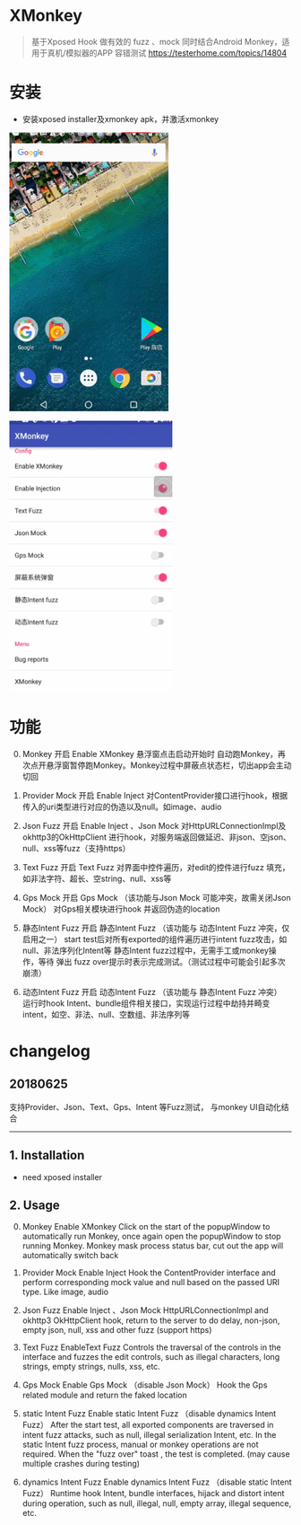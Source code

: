 # XMonkey 

> 基于Xposed Hook 做有效的 fuzz 、mock 同时结合Android Monkey，适用于真机/模拟器的APP 容错测试
https://testerhome.com/topics/14804

# 安装
* 安装xposed installer及xmonkey apk，并激活xmonkey

![](docs/1.gif)

![](docs/2.gif)

# 功能
0. Monkey
  开启 Enable XMonkey
  悬浮窗点击启动开始时 自动跑Monkey，再次点开悬浮窗暂停跑Monkey。Monkey过程中屏蔽点状态栏，切出app会主动切回

1. Provider Mock
  开启 Enable Inject
  对ContentProvider接口进行hook，根据传入的uri类型进行对应的伪造以及null。如image、audio
 
2. Json Fuzz 
  开启 Enable Inject 、Json Mock
  对HttpURLConnectionImpl及okhttp3的OkHttpClient 进行hook，对服务端返回做延迟、非json、空json、null、xss等fuzz（支持https）

3. Text Fuzz
  开启 Text Fuzz
  对界面中控件遍历，对edit的控件进行fuzz 填充，如非法字符、超长、空string、null、xss等

4. Gps Mock
  开启 Gps Mock （该功能与Json Mock 可能冲突，故需关闭Json Mock）
  对Gps相关模块进行hook 并返回伪造的location

5. 静态Intent Fuzz
  开启 静态Intent Fuzz （该功能与 动态Intent Fuzz 冲突，仅启用之一）
  start test后对所有exported的组件遍历进行intent fuzz攻击，如null、非法序列化Intent等
  静态Intent fuzz过程中，无需手工或monkey操作，等待 弹出 fuzz over提示时表示完成测试。（测试过程中可能会引起多次崩溃）

6. 动态Intent Fuzz 
  开启 动态Intent Fuzz （该功能与 静态Intent Fuzz 冲突）
  运行时hook Intent、bundle组件相关接口，实现运行过程中劫持并畸变intent，如空、非法、null、空数组、非法序列等

# changelog

## 20180625 
  支持Provider、Json、Text、Gps、Intent 等Fuzz测试， 与monkey UI自动化结合
 


<hr>

## 1. Installation

- need xposed installer

## 2. Usage 
0. Monkey
  Enable XMonkey
  Click on the start of the popupWindow to automatically run Monkey, once again open the popupWindow to stop running Monkey. Monkey mask process status bar, cut out the app will automatically switch back

1. Provider Mock
  Enable Inject
  Hook the ContentProvider interface and perform corresponding mock value and null based on the passed URI type. Like image, audio
 
2. Json Fuzz 
  Enable Inject 、Json Mock
  HttpURLConnectionImpl and okhttp3 OkHttpClient hook, return to the server to do delay, non-json, empty json, null, xss and other fuzz (support https)

3. Text Fuzz
  EnableText Fuzz
  Controls the traversal of the controls in the interface and fuzzes the edit controls, such as illegal characters, long strings, empty strings, nulls, xss, etc.

4. Gps Mock
  Enable Gps Mock （disable Json Mock）
  Hook the Gps related module and return the faked location

5. static Intent Fuzz
  Enable static Intent Fuzz （disable dynamics Intent Fuzz）
  After the start test, all exported components are traversed in intent fuzz attacks, such as null, illegal serialization Intent, etc.
  In the static Intent fuzz process, manual or monkey operations are not required. When the "fuzz over" toast , the test is completed. (may cause multiple crashes during testing)

6. dynamics Intent Fuzz 
  Enable dynamics Intent Fuzz （disable static Intent Fuzz）
  Runtime hook Intent, bundle interfaces, hijack and distort intent during operation, such as null, illegal, null, empty array, illegal sequence, etc.


